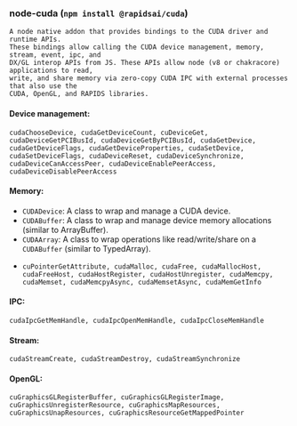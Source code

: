 ### node-cuda (`npm install @rapidsai/cuda`)
    A node native addon that provides bindings to the CUDA driver and runtime APIs.
    These bindings allow calling the CUDA device management, memory, stream, event, ipc, and
    DX/GL interop APIs from JS. These APIs allow node (v8 or chakracore) applications to read,
    write, and share memory via zero-copy CUDA IPC with external processes that also use the
    CUDA, OpenGL, and RAPIDS libraries.

#### Device management:
    cudaChooseDevice, cudaGetDeviceCount, cuDeviceGet, cudaDeviceGetPCIBusId, cudaDeviceGetByPCIBusId, cudaGetDevice, cudaGetDeviceFlags, cudaGetDeviceProperties, cudaSetDevice, cudaSetDeviceFlags, cudaDeviceReset, cudaDeviceSynchronize, cudaDeviceCanAccessPeer, cudaDeviceEnablePeerAccess, cudaDeviceDisablePeerAccess

#### Memory:
- `CUDADevice`: A class to wrap and manage a CUDA device.
- `CUDABuffer`: A class to wrap and manage device memory allocations (similar to ArrayBuffer).
- `CUDAArray`: A class to wrap operations like read/write/share on a `CUDABuffer` (similar to TypedArray).
-     cuPointerGetAttribute, cudaMalloc, cudaFree, cudaMallocHost, cudaFreeHost, cudaHostRegister, cudaHostUnregister, cudaMemcpy, cudaMemset, cudaMemcpyAsync, cudaMemsetAsync, cudaMemGetInfo

#### IPC:
    cudaIpcGetMemHandle, cudaIpcOpenMemHandle, cudaIpcCloseMemHandle

#### Stream:
    cudaStreamCreate, cudaStreamDestroy, cudaStreamSynchronize

#### OpenGL:
    cuGraphicsGLRegisterBuffer, cuGraphicsGLRegisterImage, cuGraphicsUnregisterResource, cuGraphicsMapResources, cuGraphicsUnapResources, cuGraphicsResourceGetMappedPointer
